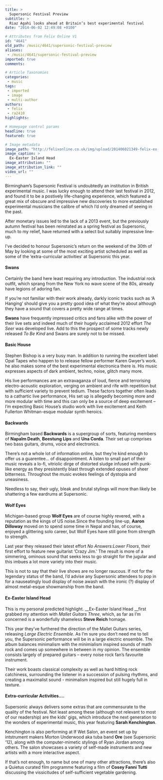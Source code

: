 ```yaml
---
title: >
  Supersonic Festival Preview
subtitle: >
  Riaz Agahi looks ahead at Britain’s best experimental festival
date: "2014-06-02 12:49:08 +0100"

# Attributes from Felix Online V1
id: "4641"
old_path: /music/4641/supersonic-festival-preview
aliases:
 - /music/4641/supersonic-festival-preview
imported: true
comments:

# Article Taxonomies
categories:
 - music
tags:
 - imported
 - image
 - multi-author
authors:
 - felix
 - ra2410
highlights:

# Homepage control params
headline: true
featured: true

# Image metadata
image_path: "http://felixonline.co.uk/img/upload/201406021349-felix-ex-easter.jpg"
image_caption: >
  Ex-Easter Island Head
image_attribution: ""
image_attribution_link: ""
video_url: ""
---
```


Birmingham’s Supersonic Festival is undoubtedly an institution in British experimental music. I was lucky enough to attend their last festival in 2012, and found it to be a postively life-changing experience, which featured a great mix of obscure and impressive new discoveries to more established experimental musicians the calibre of which I’d only dreamed of seeing in the past.

After monetary issues led to the lack of a 2013 event, but the previously autumn festival has been reinstated as a spring festival as Supersonic, much to my relief, have returned with a select but suitably impressive line-up.

I’ve decided to honour Supersonic’s return on the weekend of the 30th of May by looking at some of the most exciting artist scheduled as well as some of the ‘extra-curricular activities‘ at Supersonic this year.

#### Swans

Certainly the band here least requiring any introduction. The industrial rock outfit, which sprang from the New York no wave scene of the 80s, already have legions of adoring fan.

If you’re not familiar with their work already, darkly iconic tracks such as ‘A Hanging’ should give you a pretty good idea of what they’re about although they have a sound that covers a pretty wide range at times.

__Swans__ have frequently impressed critics and fans alike with the power of their live sets and indeed much of their hugely acclaimed 2012 effort _The Seer_ was developed live. Add to this the prospect of some tracks newly released _To Be Kind_ and Swans are surely not to be missed.

#### Basic House

Stephen Bishop is a very busy man. In addition to running the excellent label Opal Tapes who happen to to release fellow performer Karen Gwyer’s work. he also makes some of the best experimental electronica there is. His music expresses aspects of dark ambient, techno, noise, glitch many more.

His live performances are an extravaganza of loud, fierce and terrorising electro-acoustic exploration, verging on ambient and rife with repetition but with sufficient variety to prevent tedium. These factors together often leads to a cathartic live performance, His set up is allegedly becoming more and more modular with time and this can only be a source of deep excitement – I’m expecting Basic House’s studio work with live excitement and Keith Fullerton Whitman-esque modular synth heroics.

#### Backwards

Birmingham based __Backwards__ is a supergroup of sorts, featuring members of __Napalm Death__, __Beestung Lips__ and __Una Corda__. Their set up comprises two bass guitars, drums, voice and electronics.

There’s not a whole lot of information online, but they’re kind enough to offer us a guarentee... of disappointment. A listen to small part of their music reveals a lo-fi, vitriolic dirge of distorted sludge infused with punk-like energy as they presistently blast through extended opuses of sheer bitterness. Throughout the music evokes feelings of dystopia and uneasiness.

Needless to say, their ugly, bleak and brutal stylings will more than likely be shattering a few eardrums at Supersonic.

#### Wolf Eyes

Michigan-based group __Wolf Eyes__ are of course highly revered, with a reputation as the kings of US noise.Since the founding line-up, __Aaron Dilloway__ moved on to spend some time in Nepal and has, of course, enjoyed a glittering solo career, but Wolf Eyes have still gone from strength to strength.

Last year they released their latest effort _No Answers:Lower Floors_, their first effort to feature new guitarist ‘Crazy Jim.’ The result is more of a simmering, ominous sound that seeks less to go straight for the jugular and this imbues a lot more variety into their music.

This is not to say that their live shows are no longer raucous. If not for the legendary status of the band, I’d advise any Supersonic attendees to pop in for a nauseatingly loud display of noise awash with the ironic (?) display of almost metal-esque showmanship from the band.

#### Ex-Easter Island Head

This is my personal predicted highlight. __Ex-Easter Island Head __first grabbed my attention with _Mallet Guitars Three_, which, as far as I’m concerned is a wonderfully shameless __Steve Reich__ homage.

This year they’ve furthered the direction of the Mallet Guitars series, releasing _Large Electric Ensemble_. As I’m sure you don’t need me to tell you, the Supersonic performance will be in a large electric ensemble. The album balances minimalism with the minimialism inspired sounds of math rock and comes up somewhere in between in my opinion. The ensemble consists largely of prepared guitars – every noise rock fan’s favourite instrument.

Their work boasts classical complexity as well as hard hitting rock catchiness, surrounding the listener in a succession of pulsing rhythms, and creating a maximalist sound - minimalism inspired but still hugely full in texture.

#### Extra-curricular Activities....

Supersonic always delivers some extras that are commensurate to the quality of the festival. Not least among these (although not relevant to most of our readership) are the kids’ gigs, which introduce the next generation to the wonders of experimental music, this year featuring __Sarah Kenchington__.

Kenchington is also performing at If Wet Salon, an event set up by intstrument makers Morton Underwood aka tuba band __Ore__ (see Supersonic ‘12), along with the computer-mimetic stylings of Ryan Jordan among others. The salon showcases a variety of self-made instruments and new artists with a more interactive aspect.

If that’s not enough, to name but one of many other attractions, there’s also a Quietus curated film programme featuring a film of __Cosey Fanni Tutti__ discussing the vissicitudes of self-sufficient vegetable gardening.
